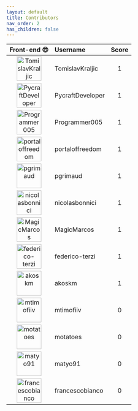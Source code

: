 ```yaml
---
layout: default
title: Contributors
nav_order: 2
has_children: false
---
```


| Front-end 😎 | Username | Score |
|:------------:|:---------|:-----:|
| <img src='https://github.com/TomislavKraljic.png' width='64' height='64' alt='TomislavKraljic' />| TomislavKraljic | 1 |
| <img src='https://github.com/PycraftDeveloper.png' width='64' height='64' alt='PycraftDeveloper' />| PycraftDeveloper | 1 |
| <img src='https://github.com/Programmer005.png' width='64' height='64' alt='Programmer005' />| Programmer005 | 1 |
| <img src='https://github.com/portaloffreedom.png' width='64' height='64' alt='portaloffreedom' />| portaloffreedom | 1 |
| <img src='https://github.com/pgrimaud.png' width='64' height='64' alt='pgrimaud' />| pgrimaud | 1 |
| <img src='https://github.com/nicolasbonnici.png' width='64' height='64' alt='nicolasbonnici' />| nicolasbonnici | 1 |
| <img src='https://github.com/MagicMarcos.png' width='64' height='64' alt='MagicMarcos' />| MagicMarcos | 1 |
| <img src='https://github.com/federico-terzi.png' width='64' height='64' alt='federico-terzi' />| federico-terzi | 1 |
| <img src='https://github.com/akoskm.png' width='64' height='64' alt='akoskm' />| akoskm | 1 |
| <img src='https://github.com/mtimofiiv.png' width='64' height='64' alt='mtimofiiv' />| mtimofiiv | 0 |
| <img src='https://github.com/motatoes.png' width='64' height='64' alt='motatoes' />| motatoes | 0 |
| <img src='https://github.com/matyo91.png' width='64' height='64' alt='matyo91' />| matyo91 | 0 |
| <img src='https://github.com/francescobianco.png' width='64' height='64' alt='francescobianco' />| francescobianco | 0 |
